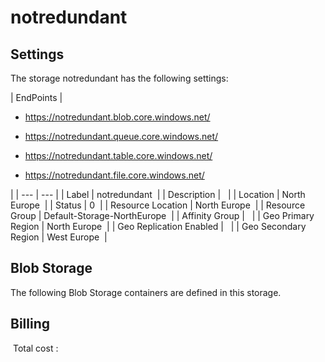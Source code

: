# notredundant 

## Settings
The storage notredundant has the following settings:

| EndPoints | 
<passthrough><ul><li>https://notredundant.blob.core.windows.net/<span>&#xa0;</span></li></ul></passthrough><passthrough><ul><li>https://notredundant.queue.core.windows.net/<span>&#xa0;</span></li></ul></passthrough><passthrough><ul><li>https://notredundant.table.core.windows.net/<span>&#xa0;</span></li></ul></passthrough><passthrough><ul><li>https://notredundant.file.core.windows.net/<span>&#xa0;</span></li></ul></passthrough>
 |
| --- | --- |
| Label | notredundant  |
| Description |   |
| Location | North Europe  |
| Status | 0  |
| Resource Location | North Europe  |
| Resource Group | Default-Storage-NorthEurope  |
| Affinity Group |   |
| Geo Primary Region | North Europe  |
| Geo Replication Enabled |   |
| Geo Secondary Region | West Europe  |


## Blob Storage
The following Blob Storage containers are defined in this storage. 

## Billing
 Total cost : 
